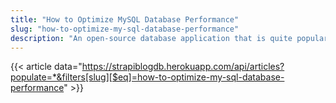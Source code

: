 ```yaml
---
title: "How to Optimize MySQL Database Performance"
slug: "how-to-optimize-my-sql-database-performance"
description: "An open-source database application that is quite popular and helps store structured data in an accessible and valuable manner is known as MySQL. However, problems in performance with large data applications may appear. That’s why optimization of MySQL database is important."
---
```


{{< article data="https://strapiblogdb.herokuapp.com/api/articles?populate=*&filters[slug][$eq]=how-to-optimize-my-sql-database-performance" >}}
